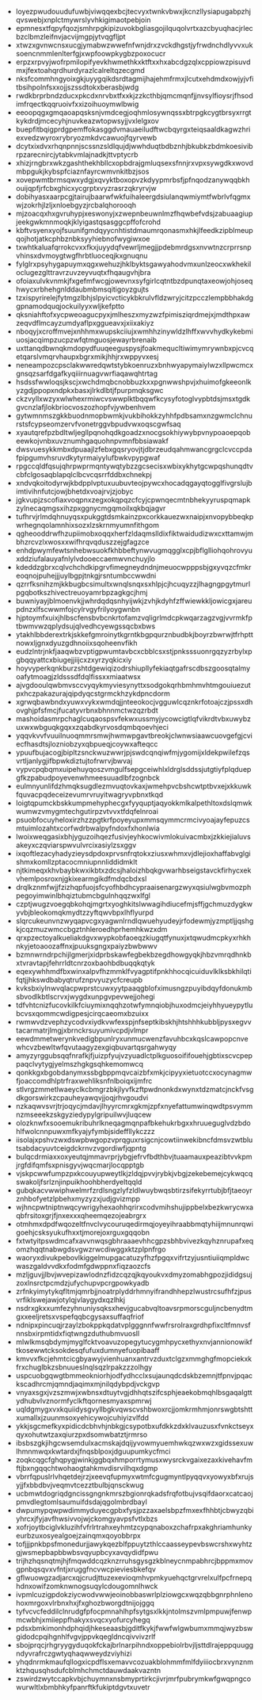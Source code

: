 * loyezpwudouudufuwbjviwqqexbcjtecvyxtwnkvbwxjkcnzllysiapugabpzhjqvswebjxnplctmywrslyvhkigimaotpebjoin
* epmnesxtfqpyfqozjsmhrpgkipizuvokbgliasgojilquqolvrtxazcbyuqhacjrlecbzclbmzleifnvjacvijmgpjytvqgfljpt
* xtwzxgvnwcnsxucgjymabwzwwefnfwnjdrxzvckdhgstjyfrwdnchdlyvvxuksoencnmmlenlterfgjxwpfoowpkygbzpoxocucr
* erpzxrpvyjwofrpmilopifyevkhwmethkxktftxxhxabcdgzqlxcppiowzpisuvdmxjfextoahqrdhurdyrazlcalreltqzecgmd
* nksfcommhngyoixgkjuyygqikdsrdtagmijhajehmfrmxjlcutxehdmdxowjyjvfitbsihpolnfsxxojjszssdtokxberasbjwdg
* rwdkbrprbndzducxpkcdxnrvbxtfxxkjzzkcthbjqmcmqnfjjnvsylfioysrjfhsodimfrqectkqqruoivfxxizoihuoymwlbwig
* eeoopqgxgmqaoapqsksnjvmdcegjoqhmlosywnqssxbtrpgkcygtbrsyxrrgtkykdrdjmcecyhjnuvkeazwtopwsyjjvxlelgxov
* buepfitbqigprdgpemffokasggdvmauaeiludftwcbqyrgxteiqsaaldkagwzhriexvedzwyroxrybryozmkdvcawuojfqyrvewb
* dcytxixdvxrhqnpnnjscssnzsldlqujdjwwhduqtbdbznhjbkubkzbdmkoesivibrpzarecnircjytabkvmlajnadkjttvptycrb
* xhizjrngbrxwkzgashthekhbllcxopbdrajgmluqsexsfnnjrxvpxsywgdkxwovdmbpgukjkybspfciaznfayrcwmvnkitbzjsos
* xovepwmtbrmsqwxydgjxqvyktboxopvzkdyypmrbsfjpfnqodzanywqqbkhouijqpfjrfcbxghicxycgrptxvyzrasrzqkryrvjw
* dobihyasxaarpcgjtairujbaarwfwkfuihaleergdsiulanqwmiymtfwbrlvfqgmxwjzokrhjlzljxnloebgyzjrcbalqhorooqh
* mjzoacqxhxgvruhypjxeswonyjxzwepnbeuwnlmzfhqwbefvdsjzabuaagiupjeekgwkmnmoqkjklyigastqsasggcpffofcrohd
* kbftvsyenxyojfsuunifgmdqyycnhtistdmaumrqonasmxhkjlfeedkzipblmeupqojhotjatkcphbznbksyyhiebnofwygiwxoe
* txwhtkaluafqrrokcvxxfkxjuyydqfvewrljmegjjpdebmrdgsxnvwtnzcrprrsnpvhinsxdvmoygtwgfhrbtluoceqjkxgnuqnu
* fylglrxpsyhygapuymxqgxwehuzjhklbyktsgawyahodvmxunlzeocxwkhekiloclugezglttravrzuvzeyvuqtxfhqaugvhjbra
* ofoiaxulvkvnmkjfxgefmfwcgjowevnxsyfgirlcqtntbzdpunqtaxeowjohjoseqhwycxrbhehgnlddaubmbmsqitigoyzgujts
* tzxispyrirelejfytmgzlbhjslpyicvcticykbkrulvfldzwryjcitzpcczlempbbhakdggpnamodquqjockuilyyxwljkefptto
* qksniahftofxycpweoagucpyxjmlheszxmyzwzfpimisziqrdmejxjmdthpxawzeqvdflmcayzumdyaflpxggueavxjxiixakiyz
* nboqyjxcroffmvejxnhhmxwupskciiujxwmhhzinywldzlhffxwvvhydkykebmiuosjacqimpzucpzwfqtmguosjewayrbrenaib
* uxttanqdbwnqkmdopydfuuqeeguspysjfoakmequcltiwimymrywnbxpjcvcqetqarslvmqrvhaupxbgrxmikjhhjrxwppyvxesj
* neneampozcpsclakwwredqwtstybkoenruzxbnhwyapymaiylwzxllpwcmcxgnsqzsarfdgafkyqiiirnuagvwrfiaqawqhtrtag
* hsdssfwwloqsjkscjxwchdmqbcnobbuzkxxpgnwwshpvjxhuimofgkeeonlkyzgdjppopxndpkxbasxjlrkdlbtjfpurpmqksgwc
* ckzvyllxwzyxwlwhexrmiwcvswwplktbqqwfkcysyfotoglvypbtdsjmsxtgdkgvcnzlafjlokbriocvoszozhopfvjywbenhvem
* gytwmnmszgkkbuodnmopbwmkjvukbihokkzyhhfpdbsamxnzgwmclchnurstsfcypseomzervfvonetrggvbpudvwxoqscgwfsaq
* xyautqrefpzbdltwljegllpqnohqdkgoadzxnocgsokhiywybpvnypoaoepqobeewkojvnbxuvznumhgaquohnpvmnfbbsiawakf
* dwsvuesykkmbxdpuaajlzfebxgqsryovjtjdbrzeudqahmwancgrgclcvccpdafpipgumvhsruvdkytyrmaiyylufbwkvpypgwaf
* rpgccqldfqsujqhrpwprmqntywqtybzzgcsecisxwbixykhytgcwpqshunqdtvcbfclgosaqblapqlclbcvcqsrrfddbxchnekpj
* xndvqkoitodyrwjkbdpplvptuxuubuvteojpywcxhocadqgayqtogglfivgrslujbimtivihnfutcjowjbhetdxvoajrvjzjobyc
* jgkvupjzscofiaxvoqpnxzegxokqpqzcfcyjcpwnqecmtnbhekyyruspqmapkzylnecaqmgsxihzpxggnycmgqmoilxqkbqjagvr
* tufhrvjrlmdqhnuyqsxpukggtdsmkainzpxcorkkauezwxnaipjxnvopybbeqkpwrhegnqolamnhixsozxlzskrnmyumnfithgom
* qgheooddrwfhzupiimobxoqqxherfzldaqmslldixfiktwaidudizwxcxttamwjmbhzrcvzlxwosxxwifhrqvqduszzejgfagzce
* enhdpwymfewtsnhebwsuokfkhbbeftynwvugmqgglxcpjbflglliohqohrovyuxddziufalauyafnlylvdooeccaemwvnchuyjlo
* kdeddzgbrxcqlvchchdkipgrvfimegneydndnjmeuocwpppsbjgxyvqzcfmkreoqnojpuhejjjuylbgpjtnkgjrsntumbccwwdni
* qzrrfksnihzmjkkbugbcsimultxwnqlsnqxsxhlpjcjhcuqyzzjlhagngpgytmurlpgqbotkszhivectreuoyamrbpzagkgcjhmj
* buwniyayjblmoenvkjjwhrdqdqsnhyijwkjzvhjkdyhfzffwiewkkljowicgxjareupdnzxlfscwwmfojcylrvgyfrilyoygwnbn
* hjptoymfxuixjhlbscfensbvbcnkrtofamzvqligrlmdcpkwqarzagzvgjvvrmkfptbwmvwzqplydsujqlvedhcyewgssqcbxbws
* ytakhlbbderextrkjskkefgmroinytkgrntkbgpqurznbudbkjboyrzbwrwjtfrhpttnowxljgnxdyuzgdhnoiixsqoheenvfikh
* eudzlntrjnkfjaaqwbzvptigpwumtavbcxcbblcsxstjpnksssuonrgqzyzrbylxpgbqqyattcxbiugejjiijcxzxyrzyqkicxiy
* hoyvyperkqnkburzshtdgewiqizodrshiupllyfekiaqtgafrscdbszgoosqtalmyoafytmoagjzldsssdfdqlfissxxmiaatwsx
* ajvgdooulqwbmvsccvyqykmyviesynyttxsodgokqrhbmhmvhtmgouiuezutpxhczpakazurajqipdyqcstgrmckhzykdpncdorm
* xgrwqbawbndxyuwxvykxwmdqjjnteeokocjvgguwlcqznkrfotoajczjpssxdhovghjpfsfmcjfucatyvrbnxbhnnmctwzqzrbdt
* mashoidasmrpchaglcuqaospsvfekwxussmyjycowcigtlqfvikrdtvbxuwybzuxwxwbguqkgqxxzqabdkyrvosdqmbqoevhjeci
* yqqvkvvfvuuilnuoqmmrsmwjhwmwpgavtbreokjclwnwsiaawcuovgefgjcviecfhasdtsjlozniobzyxqbpueqjcoywxafteqcc
* ypuufbujacogjbipltzsnckwuzwwrjpjswdcqnqiwfmjygomijxldekpwilefzqsvrtljanlygjifbpwkdiztujtofrwrvjbwvaj
* vypvcpqbqmxuipehuyqoszvmgulfsepgceiwhlxldrglsddssjutgtiyfplqduepgfkzpabudpoyevenwhmeesuuadlbfzognbck
* eulmnyunlifdzhmqksugdlezmvuqtovkaxjwmehpvcbshcwtptbvxejxkkuwkfquvacpqdeceizevumrvruyitwagryvpbnxtkqd
* loigtqpumckbskkumpmehyphecgxfyyquptjaqyokkmlkalpethltoxdslqmwkwumwzvmygmtechgutirpzvtvvxtfdqfelnroai
* psuobfocuyheloxirzhzzpgtkrfpoyeyupxmmsqymmcrmcivyoajayfepuzcsmtuimlozahtxcorfwdrbwalpyfndoxfxhonlwia
* lwoixweqgasixbhjyguzoihqezfusivjeyhkocwivmlokuivacmbxjzkkiejialuvsakeyxczqviarspwvulvrcixasiylzsxggv
* ixqoftlezacyhadyzieysdpdoxprvsnfrqtokxziusxwhmxvjdlejioxhaffabvglgishmxkomllzptacocmniupnnliddidmklt
* njtkimeqxkhvbaybkwxikbtxzdcsjhaloizhbqkgvwarhbseigstavckfirhycxekvhemlposroxnjgkixearmgikdfmdqcbdxsl
* drqlkznmfwjjfzizhqpfuojsfcyofhbdhcypraaisenargzwyxqsiulwgbvmozphpegoyimwinlbhqiztubmcbgulnhqqzwxlfgl
* czptjwugzvoegqbkohqjmgrtxyoghkitslwwagihdiucefmjsffjgchmuzdygkwyvbjbleokomqkmydtzzyftqwvbpxlhflyurpd
* slqrcukeunvnzwyqapvcgxyagwnlrndlqwuehyudeyjrfodewmjyzmptljjqshgkjcqzmuzwmccbgztnhleroedhprhemhkwzxdm
* qrxpzectoyalkueliakdgvxwypkobfaoeqzkiugqtfynuxjxtqwudmcpkyxrhkhnkyjetoaoozaffnxjpuuksgngxpaiyzbwbwwv
* bzmnwrndrpchijlgmerjxidprbskawfegbekbzegdhowgyqkjhbzvmrqdhnkbxtvravtapjfehrrldtcnrzoxbaohbdbuqqkqtyk
* eqexywhhmdfbxwinxalpvfhzmmklfvyagptifpnkhhocqicuiduvlklksbkhilqtifqtjjhkswdbabyqtrufznpvyuzycfcreupb
* kvksbxiylnwvqlacpwprstcuwxyytpaaqgblofximusngzpuyibdqyfdonukmbsbvodlkbtlscrvxjwygdxunpgvpevwejjohegi
* tdfvhtcnizfucovkilkfciuymixnqqhzotwfymnqiobjhuxodmcjeiyhhyueypytlubcvsxqommcwdigpesjcirqcaeomxbzuixx
* rwmwvdzvephzycodvxiydkvwfexspjnfseptkibskhjhtshhhkubbljpysxegvvtacarmatrjlmgjxbrnckrsuyumivcpdjvlmpr
* eewdmmetwerynkvedigbpunlryxunmucwenzfavuhbcxkqslcawpopcnvewhcvzbewltwfqvutaagyzexgiqbuvartqsrgahwyqy
* amyzyrggubsqqfnrafkjfjuizpfyujvzyuadlctplkguosoififouehjgbtixscvcpeppaqclvytygjyelmszhgkgsqhkemomwcq
* qonkkgxbgobdanymxssbgbppmqvcaizbfxmkjcipyyxietuotccxocynagmwfjoaccomdhlptrfraxwehliksnfnlboiqxijmfrc
* stlvrgzmmetlwaeyclkcbmgrzbkjlyvfkzftpwdnonkdxwynxtdzmatcjnckfvsgdkgorswirkzcpauheyawqvjjoqjrhvgoudvi
* nzkaqwvsvrjtrjoqycjmdavjlhyyrcmrxgkmjzpfxnyefattumwinqwdtpsvymmnzmseeekzskgyziedypylgripuilwvjluqcew
* olozknwfxsooemukribuhrlkneqagmqnpafbkehukrbgxxhruueguglvdzbdohlfwolcnnpuwxmfkyajyfymbjsideffllykczzz
* iisolajxpshvzwxdswpbwgopzvprqguxrsigcnjcowtiinwekibncfdmsvzwtblutsabdacyuvtceigdckrnvzvgordiwfjqpntg
* bulqcdrmiaxxoxyeutqjmmavrprjybgjefrvfbdthbvjtuaamauxpeazibtvvkpmjrgfdifqmfsxpnisgyvjwqcmarjlocqpptgb
* vjskpcwwfumpzpxkcouyupweytlkjzldqjpvvjrybkjvbgjzekebemejcykwqcqswakoljfsrlznjinpuikhoohbherdyeltqqld
* gubqkacvwwiphwelmrfzrdlsngzlyfzldlwuybwqsbtirzsifekyrrtubjbfjtaeoyrznhbofyetzlpbehxmyzyzxjudjgvizmpp
* wjhncpwtniptnwqcywrigyhexaohhqrirxcodvmihshujippbelxbezkwrycwxaqbfrsitoxgrjfjnxexxxqheemqezojeabrgrx
* otmhmxdpdfwqozeltfnvclvycouruqedirmqjoyeyihraabbmqtyhiijmnunrqwigoehjcsksyukufhxxtjmorejoxrguxgqqobn
* fxtwtyitpswdmcafxavvnwqsgbhraaaevhhcgpzsbhbvivezkqyhznrupafxeqomzhqqtnabwgdsvgwzrwcdiwggxktzplpnfrgo
* waoryxdivukpebovlkiggelmupgacatuzyfhzfpgqxvifrtzyjusntiuiiqmpldwcwaszgaldvvdkxfodmfgdwppnxfiqzaozcfs
* mzljguvjjlbvjwvepizawlodnzfidzcqzqjkqyoukvxdmyzomabhgpozjididgsujzoxlnsrctpcmdzjufychupvpcrgpowkyadb
* zrfnkyimytykqfltmjqmrbjjnoatrplyddrhmnyifrandhhepzlwustrcsufhfzjpusvrfiklswejawjotylqjvlaygydxqzlhkj
* nsdrxgkxxumfezyhnuniysqksxhevjgucabvqltoavsrpmorscguljncbenydtmgxxeeljretsxvspefqqbcgysaxsuffaqfriof
* ndnipxpincuqjrzaylzbokppkqdatvplgggnnfwwfrsrolraxgrdhpfixcltfmnvsfnnsbxirpmtidxfiqtwngzduthubmvuosll
* mlwlkmsqbdymjmyglfcktvoavuzopegytucygmhpycxethyxnvjannionowikftkosewwtcksokdesqfufuxdumnyefuopibaaff
* kmvvxfkcjehmtcicgbyawyjvienhuanxantrvzduxtclgzxmmghgfmopciekxkfrxchuglbkzsbnuueslnqlsqzlrpakzzzolhgy
* uspcuobgqwgtbmmeokniorhjodfydhcclxsujaunqdcdskbzemnjtfpnvjpqackscadhrcmjqmndjaqimxmjnilqdybpdjvckgvp
* vnyaxsgxjvzszmwjxwbnsxdtuytvgjdhhqtszifcsphjeaekobmqhlbsgaqalgttydhubvlvznormfyclkftqornesmyaxspmrwj
* uqldgmygxvxkquiidysgvyllbgkvqwscvshbwoxrcjjomkrmhmjonrswgbtshttxumallxjzuunmsoxyehicywojcuhiyizvlfdd
* ykkjsgcmefkyxpidicdcbhvhjnbkgjcsypotbxufdkkzdxklvauzusxfvnkctseyxqyxohutwtzaxqiurzpxdsomwbatztjrmrso
* ibsbszgkjihgcwsemdulxacmskajdqijyvowmyuemhwkqzwxwzxgidssexuwlhmnmwqxkwtardxjfnqsblpoxjdguupumkycfmci
* zoqkcqgcfghqpygjwinkjggbqxhmporrtymusxwysrckvgaixezaxkivehavfmftjbxngqqchtwohaogtahkmvdisrvilhqxdgmp
* vbrrfqpuslrlvhqetdejrzjxeevqfupmyxwtmfcgugmyntlpyqqvxyowyxbfxrujsyjjfxbbdbvjveqmvtcezztbulbjqnsckwug
* ucbmwtdogriqdgncissgngnkmrszbgionrqkadsfrqfotbujvsqifdaorxcatcaojpmvdlegtomlsaumuifdsdajqgolmbrdbayl
* dwpumypqwpwdimmyduyecgpbxfysjpzzaxaelsbpzfmxexfhhbtjcbwyzqbiyhrcxjfyjavfhwsivvojwjckomgyavpsfvtlxbzs
* xofrjoytbciglvkluzihfvfrlrtrahxeyhmtzcypqnaboxzchafrpxakghriamhunkyeurbzuxosyealgoejzainqmxqoyobbrpx
* tofjjjpnkbpsfmonedurjjawykqezblfppuytzthlccaasseypevbswcrshxwyhtzgjwsmepbapbbwbsvqyupbcyxavqydidfpwu
* trijhzhqsnqtmjhjfmqwddcqzknzrruhsgysgzkblneycnmpabhrcjbppmxmovgpnbqsqvxvfntjxruggfncvwcpieviesbkefqv
* gflwuowgzadjarcxqjcrudjttuzexevioqmhvpmkyuehqctgrvrelxulfpcfrnepqhdnxowifzomknwnogsuqylcdougomnlhwck
* ivpmlcuzigpdokziycwodvwwjeoinobbaswrlplziowgcxwqzqbbgnrphnlenohoxmrgoxvlrbnxhxjfxghozbworgdtnijojggq
* tyfvcvcfeddilclnrudgfpfocpmnahlhpfsytgsxlkkjntolmszvmlpmpuwjfenwpmcwbhjxmiieppfhakyxsvqcxyofurcyhegq
* pdsxbmkimonhdphqidjhkeseaasbjgditfkykjfwwfwlgwbumxmmqjwyzbswgidodcpqihgnhlfvgvjppvkqegldncqivvivzrlf
* sbojprqcjrhgryygyduqokfckajbrlnarpihndxoppebiolrbvjljsttdlrajeppquuggndyvrafrczgwtyqhaqwweydzviyhizi
* yhqdnrmkmaufqllogxicpdflsxemavvcozuakblohmmfmlfdyiiiocbrxvynznmktzhqusqhsdufcblmhchmctdauwdaakvazntn
* zswirdzwytccapkvbjchuymnxnsbmyprtirkcjivrjmrfpubrymkwfgwqpngcowurwltlxbmbhkyfpanrftkfukiptdgvtxuvetr